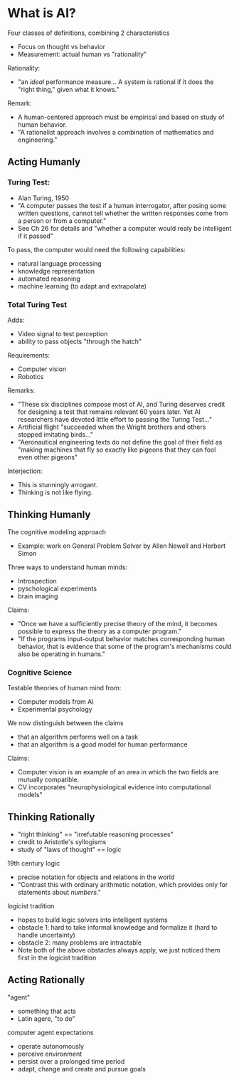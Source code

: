 # What is AI?
Four classes of definitions, combining 2 characteristics
* Focus on thought vs behavior
* Measurement: actual human vs "rationality"

Rationality: 
* "an _ideal_ performance measure... A system is rational if it does the "right thing," given what it knows."

Remark:
* A human-centered approach must be empirical and based on study of human behavior.
* "A rationalist approach involves a combination of mathematics and engineering."

## Acting Humanly

### Turing Test:
* Alan Turing, 1950
* "A computer passes the test if a human interrogator, after posing some written questions, cannot tell whether the written responses come from a person or from a computer."
* See Ch 26 for details and "whether a computer would realy be intelligent if it passed"

To pass, the computer would need the following capabilities:
* natural language processing
* knowledge representation
* automated reasoning
* machine learning (to adapt and extrapolate)

### Total Turing Test
Adds:
* Video signal to test perception
* ability to pass objects "through the hatch"

Requirements:
* Computer vision
* Robotics

Remarks:
* "These six disciplines compose most of AI, and Turing deserves credit for designing a test that remains relevant 60 years later. Yet AI researchers have devoted little effort to passing the Turing Test..."
* Artificial flight "succeeded when the Wright brothers and others stopped imitating birds..."
* "Aeronautical engineering texts do not define the goal of their field as "making machines that fly so exactly like pigeons that they can fool even other pigeons"

Interjection:
* This is stunningly arrogant.
* Thinking is not like flying.

## Thinking Humanly
The cognitive modeling approach
* Example: work on General Problem Solver by Allen Newell and Herbert Simon

Three ways to understand human minds:
* Introspection
* pyschological experiments
* brain imaging

Claims:
* "Once we have a sufficiently precise theory of the mind, it becomes possible to express the theory as a computer program."
* "If the programs input-output behavior matches corresponding human behavior, that is evidence that some of the program's mechanisms could also be operating in humans."

### Cognitive Science
Testable theories of human mind from:
* Computer models from AI
* Experimental psychology

We now distinguish between the claims 
* that an algorithm performs well on a task
* that an algorithm is a good model for human performance

Claims:
* Computer vision is an example of an area in which the two fields are mutually compatible.
* CV incorporates "neurophysiological evidence into computational models"

## Thinking Rationally
* "right thinking" == "irrefutable reasoning processes"
* credit to Aristotle's syllogisms
* study of "laws of thought" == logic

19th century logic
* precise notation for objects and relations in the world
* "Contrast this with ordinary arithmetic notation, which provides only for statements about _numbers_."

logicist tradition
* hopes to build logic solvers into intelligent systems
* obstacle 1: hard to take informal knowledge and formalize it (hard to handle uncertainty)
* obstacle 2: many problems are intractable 
* Note both of the above obstacles always apply, we just noticed them first in the logicist tradition

## Acting Rationally

"agent"
* something that acts
* Latin agere, "to do"

computer agent expectations
* operate autonomously
* perceive environment
* persist over a prolonged time period
* adapt, change and create and pursue goals




